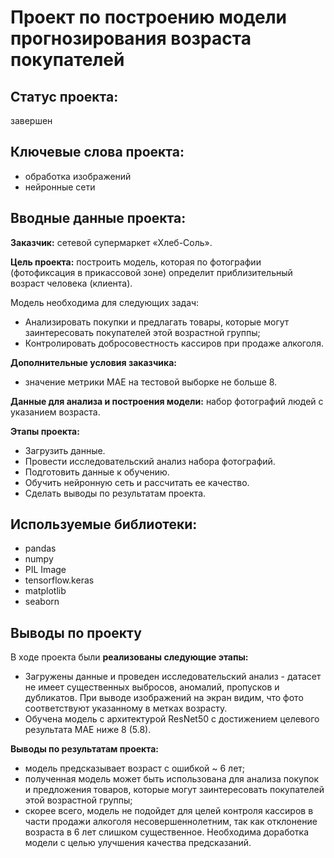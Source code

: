 # Проект по построению модели прогнозирования возраста покупателей

## Статус проекта: 
завершен

## Ключевые слова проекта: 
- обработка изображений 
- нейронные сети

## Вводные данные проекта:

**Заказчик:** cетевой супермаркет «Хлеб-Соль».

**Цель проекта:** построить модель, которая по фотографии (фотофиксация в прикассовой зоне) определит приблизительный возраст человека (клиента).

Модель необходима для следующих задач:
- Анализировать покупки и предлагать товары, которые могут заинтересовать покупателей этой возрастной группы;
- Контролировать добросовестность кассиров при продаже алкоголя.

**Дополнительные условия заказчика:**
- значение метрики MAE на тестовой выборке не больше 8.

**Данные для анализа и построения модели:** набор фотографий людей с указанием возраста.

**Этапы проекта:**

- Загрузить данные.
- Провести исследовательский анализ набора фотографий.
- Подготовить данные к обучению.
- Обучить нейронную сеть и рассчитать ее качество.
- Сделать выводы по результатам проекта.

## Используемые библиотеки:
- pandas
- numpy
- PIL Image
- tensorflow.keras
- matplotlib
- seaborn

## Выводы по проекту
В ходе проекта были **реализованы следующие этапы:**
- Загружены данные и проведен исследовательский анализ - датасет не имеет существенных выбросов, аномалий, пропусков и дубликатов. При выводе изображений на экран видим, что фото соответствуют указанному в метках возрасту.
- Обучена модель с архитектурой ResNet50 с достижением целевого результата MAE ниже 8 (5.8).

**Выводы по результатам проекта:**
- модель предсказывает возраст с ошибкой ~ 6 лет;
- полученная модель может быть использована для анализа покупок и предложения товаров, которые могут заинтересовать покупателей этой возрастной группы;
- скорее всего, модель не подойдет для целей контроля кассиров в части продажи алкоголя несовершеннолетним, так как отклонение возраста в 6 лет слишком существенное. Необходима доработка модели с целью улучшения качества предсказаний.
 
